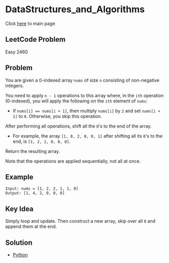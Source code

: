 # DataStructures_and_Algorithms
Click [here](../../README.md) to main page

## LeetCode Problem
Easy 2460

## Problem
You are given a 0-indexed array `nums` of size `n` consisting of non-negative integers.

You need to apply `n - 1` operations to this array where, in the `ith` operation (0-indexed), you will apply the following on the `ith` element of `nums`:
- If `nums[i] == nums[i + 1]`, then multiply `nums[i]` by `2` and set `nums[i + 1]` to `0`. Otherwise, you skip this operation.

After performing all operations, shift all the `0`'s to the end of the array.
- For example, the array `[1, 0, 2, 0, 0, 1]` after shifting all its `0`'s to the end, is `[1, 2, 1, 0, 0, 0]`.

Return the resulting array.

Note that the operations are applied sequentially, not all at once.

## Example
```
Input: nums = [1, 2, 2, 1, 1, 0]
Output: [1, 4, 2, 0, 0, 0]
```

## Key Idea
Simply loop and update. Then construct a new array, skip over all `0` and append them at the end.

## Solution
- [Python](./solution.py)